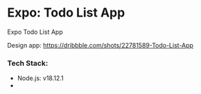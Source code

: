 # Expo: Todo List App
Expo Todo List App

Design app: https://dribbble.com/shots/22781589-Todo-List-App

### Tech Stack:
- Node.js: v18.12.1
- 
